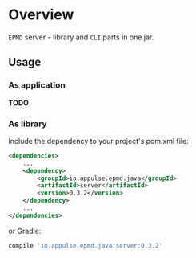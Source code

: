 # Overview

`EPMD` server - library and `CLI` parts in one jar.

## Usage

### As application

**TODO**

### As library

Include the dependency to your project's pom.xml file:

```xml
<dependencies>
    ...
    <dependency>
        <groupId>io.appulse.epmd.java</groupId>
        <artifactId>server</artifactId>
        <version>0.3.2</version>
    </dependency>
    ...
</dependencies>
```

or Gradle:

```groovy
compile 'io.appulse.epmd.java:server:0.3.2'
```
